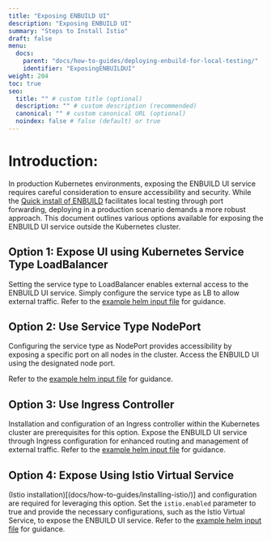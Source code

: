 ```yaml
---
title: "Exposing ENBUILD UI"
description: "Exposing ENBUILD UI"
summary: "Steps to Install Istio"
draft: false
menu:
  docs:
    parent: "docs/how-to-guides/deploying-enbuild-for-local-testing/"
    identifier: "ExposingENBUILDUI"
weight: 204
toc: true
seo:
  title: "" # custom title (optional)
  description: "" # custom description (recommended)
  canonical: "" # custom canonical URL (optional)
  noindex: false # false (default) or true
---
```

# Introduction:
In production Kubernetes environments, exposing the ENBUILD UI service requires careful consideration to ensure accessibility and security. While the [Quick install of ENBUILD](docs/how-to-guides/deploying-enbuild-for-local-testing/) facilitates local testing through port forwarding, deploying in a production scenario demands a more robust approach. This document outlines various options available for exposing the ENBUILD UI service outside the Kubernetes cluster.

## Option 1: Expose UI using Kubernetes Service Type LoadBalancer

Setting the service type to LoadBalancer enables external access to the ENBUILD UI service.
Simply configure the service type as LB to allow external traffic. 
Refer to the [example helm input file](https://github.com/vivsoftorg/enbuild/blob/main/examples/enbuild/loadbalancer.yaml) for guidance.

## Option 2: Use Service Type NodePort

Configuring the service type as NodePort provides accessibility by exposing a specific port on all nodes in the cluster.
Access the ENBUILD UI using the designated node port.

Refer to the [example helm input file](https://github.com/vivsoftorg/enbuild/blob/main/examples/enbuild/nodePort.yaml) for guidance.

## Option 3: Use Ingress Controller

Installation and configuration of an Ingress controller within the Kubernetes cluster are prerequisites for this option.
Expose the ENBUILD UI service through Ingress configuration for enhanced routing and management of external traffic.
Refer to the [example helm input file](https://github.com/vivsoftorg/enbuild/blob/main/examples/enbuild/with_ingress.yaml) for guidance.

## Option 4: Expose Using Istio Virtual Service

(Istio installation)[(docs/how-to-guides/installing-istio/)] and configuration are required for leveraging this option.
Set the `istio.enabled` parameter to true and provide the necessary configurations, such as the Istio Virtual Service, to expose the ENBUILD UI service.
Refer to the [example helm input file](https://github.com/vivsoftorg/enbuild/blob/main/examples/enbuild/with_istio.yaml) for guidance.